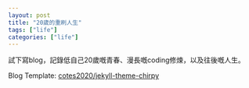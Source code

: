 ```yaml
---
layout: post
title: "20歲的重刷人生"
tags: ["life"]
categories: ["life"]
---
```


試下寫blog，記錄低自己20歲嘅青春、漫長嘅coding修煉，以及往後嘅人生。

Blog Template: [cotes2020/jekyll-theme-chirpy](https://github.com/cotes2020/jekyll-theme-chirpy/)

